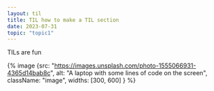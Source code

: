 ```yaml
---
layout: til
title: TIL how to make a TIL section
date: 2023-07-31
topic: "topic1"
---
```


TILs are fun
<!-- excerpt -->

{% image {src: "https://images.unsplash.com/photo-1555066931-4365d14bab8c", alt: "A laptop with some lines of code on the screen", className: "image", widths: [300, 600] } %}
